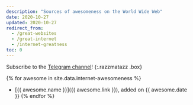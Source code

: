 ```yaml
---
description: "Sources of awesomeness on the World Wide Web"
date: 2020-10-27
updated: 2020-10-27
redirect_from:
  - /great-websites
  - /great-internet
  - /internet-greatness
toc: 0
---
```

Subscribe to the [Telegram channel](https://t.me/internet_awesomeness)!
{:.razzmatazz .box}

{% for awesome in site.data.internet-awesomeness %}
  - [{{ awesome.name }}]({{ awesome.link }}), added on {{ awesome.date }}
{% endfor %}
